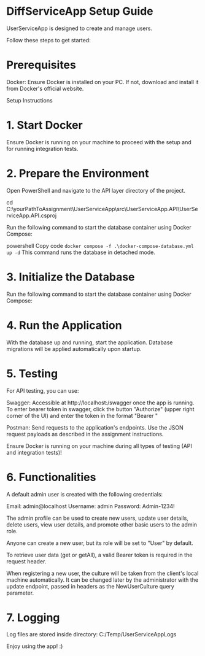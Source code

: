 # DiffServiceApp Setup Guide

UserServiceApp is designed to create and manage users. 

Follow these steps to get started:

# Prerequisites
Docker: Ensure Docker is installed on your PC. If not, download and install it from Docker's official website.

Setup Instructions

# 1. Start Docker
Ensure Docker is running on your machine to proceed with the setup and for running integration tests.

# 2. Prepare the Environment
Open PowerShell and navigate to the API layer directory of the project.

cd C:\yourPathToAssignment\UserServiceApp\src\UserServiceApp.API\UserServiceApp.API.csproj

Run the following command to start the database container using Docker Compose:

powershell
Copy code
`docker compose -f .\docker-compose-database.yml up -d`
This command runs the database in detached mode.

# 3. Initialize the Database
Run the following command to start the database container using Docker Compose:

# 4. Run the Application
With the database up and running, start the application. 
Database migrations will be applied automatically upon startup.

# 5. Testing
For API testing, you can use:

Swagger: Accessible at http://localhost:<port>/swagger once the app is running. 
To enter bearer token in swagger, click the button "Authorize" (upper right corner of the UI) and enter the token in the format "Bearer <token>"

Postman: Send requests to the application's endpoints.
Use the JSON request payloads as described in the assignment instructions.

Ensure Docker is running on your machine during all types of testing (API and integration tests)!

# 6. Functionalities

A default admin user is created with the following credentials:

Email: admin@localhost
Username: admin
Password: Admin-1234!

The admin profile can be used to create new users, update user details, delete users, view user details, and promote other basic users to the admin role.

Anyone can create a new user, but its role will be set to "User" by default.

To retrieve user data (get or getAll), a valid Bearer token is required in the request header.

When registering a new user, the culture will be taken from the client's local machine automatically. It can be changed later by the administrator with the update endpoint, passed in headers as the NewUserCulture query parameter.

# 7. Logging

Log files are stored inside directory: C:/Temp/UserServiceAppLogs

Enjoy using the app! :)